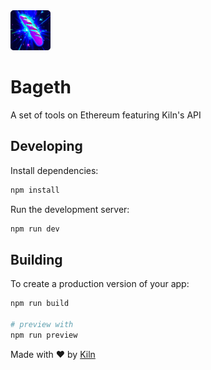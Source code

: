 <img src="./static/favicon.png" width="64" height="64" />

# Bageth

A set of tools on Ethereum featuring Kiln's API

## Developing

Install dependencies:

```bash
npm install
```

Run the development server:

```bash
npm run dev
```

## Building

To create a production version of your app:

```bash
npm run build

# preview with
npm run preview
```

Made with ❤️ by [Kiln](https://kiln.fi)
